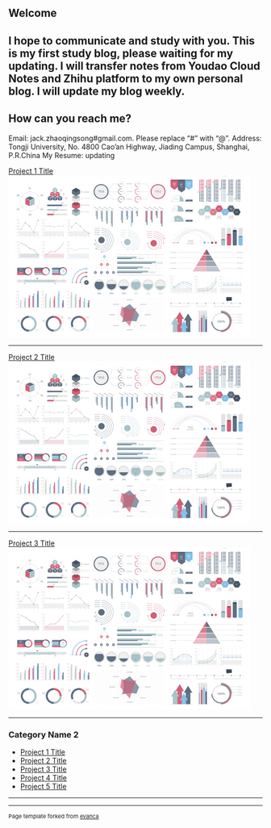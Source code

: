 ## Welcome
I hope to communicate and study with you.
This is my first study blog, please waiting for my updating.
I will transfer notes from Youdao Cloud Notes and Zhihu platform to my own personal blog.
I will update my blog weekly.
---

## How can you reach me?
Email: jack.zhaoqingsong#gmail.com. Please replace “#” with “@”.
Address: Tongji University, No. 4800 Cao’an Highway, Jiading Campus, Shanghai, P.R.China
My Resume: updating

[Project 1 Title](/sample_page)
<img src="images/dummy_thumbnail.jpg?raw=true"/>

---
[Project 2 Title](/pdf/sample_presentation.pdf)
<img src="images/dummy_thumbnail.jpg?raw=true"/>

---
[Project 3 Title](http://example.com/)
<img src="images/dummy_thumbnail.jpg?raw=true"/>

---

### Category Name 2

- [Project 1 Title](http://example.com/)
- [Project 2 Title](http://example.com/)
- [Project 3 Title](http://example.com/)
- [Project 4 Title](http://example.com/)
- [Project 5 Title](http://example.com/)

---




---
<p style="font-size:11px">Page template forked from <a href="https://github.com/evanca/quick-portfolio">evanca</a></p>
<!-- Remove above link if you don't want to attibute -->
